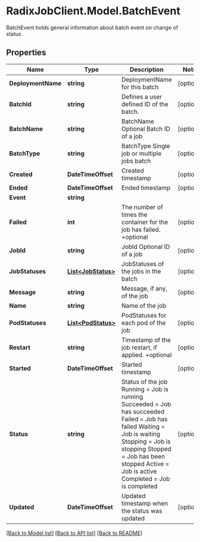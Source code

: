 # RadixJobClient.Model.BatchEvent
BatchEvent holds general information about batch event on change of status

## Properties

Name | Type | Description | Notes
------------ | ------------- | ------------- | -------------
**DeploymentName** | **string** | DeploymentName for this batch | [optional] 
**BatchId** | **string** | Defines a user defined ID of the batch. | [optional] 
**BatchName** | **string** | BatchName Optional Batch ID of a job | [optional] 
**BatchType** | **string** | BatchType Single job or multiple jobs batch | [optional] 
**Created** | **DateTimeOffset** | Created timestamp | [optional] 
**Ended** | **DateTimeOffset** | Ended timestamp | [optional] 
**Event** | **string** |  | 
**Failed** | **int** | The number of times the container for the job has failed. +optional | [optional] 
**JobId** | **string** | JobId Optional ID of a job | [optional] 
**JobStatuses** | [**List&lt;JobStatus&gt;**](JobStatus.md) | JobStatuses of the jobs in the batch | [optional] 
**Message** | **string** | Message, if any, of the job | [optional] 
**Name** | **string** | Name of the job | 
**PodStatuses** | [**List&lt;PodStatus&gt;**](PodStatus.md) | PodStatuses for each pod of the job | [optional] 
**Restart** | **string** | Timestamp of the job restart, if applied. +optional | [optional] 
**Started** | **DateTimeOffset** | Started timestamp | [optional] 
**Status** | **string** | Status of the job Running &#x3D; Job is running Succeeded &#x3D; Job has succeeded Failed &#x3D; Job has failed Waiting &#x3D; Job is waiting Stopping &#x3D; Job is stopping Stopped &#x3D; Job has been stopped Active &#x3D; Job is active Completed &#x3D; Job is completed | [optional] 
**Updated** | **DateTimeOffset** | Updated timestamp when the status was updated | [optional] 

[[Back to Model list]](../README.md#documentation-for-models) [[Back to API list]](../README.md#documentation-for-api-endpoints) [[Back to README]](../README.md)

